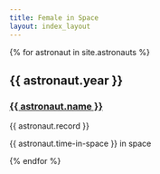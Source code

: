 ```yaml
---
title: Female in Space
layout: index_layout
---
```


<div class="main-container">
    {% for astronaut in site.astronauts %}
    <div class="text-wrapper">
        <div class="ait">
            <h2>{{ astronaut.year }}</h2>
            <h3><a href="{{ astronaut.url }}">{{ astronaut.name }}</a></h3>
            <p>{{ astronaut.record }}</p>
            <p>{{ astronaut.time-in-space }} in space</p>
        </div>
    </div>
    {% endfor %}
</div>


